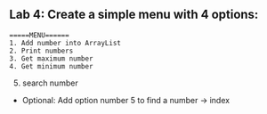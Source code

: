 ## Lab 4: Create a simple menu with 4 options:
```
=====MENU======
1. Add number into ArrayList
2. Print numbers
3. Get maximum number
4. Get minimum number
```

5. search number
* Optional: Add option number 5 to find a number -> index